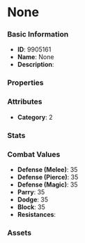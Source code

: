 # None



### Basic Information

- **ID**: 9905161
- **Name**: None
- **Description**: 

### Properties


### Attributes

- **Category**: 2

### Stats


### Combat Values

- **Defense (Melee)**: 35
- **Defense (Pierce)**: 35
- **Defense (Magic)**: 35
- **Parry**: 35
- **Dodge**: 35
- **Block**: 35
- **Resistances**: 

### Assets


